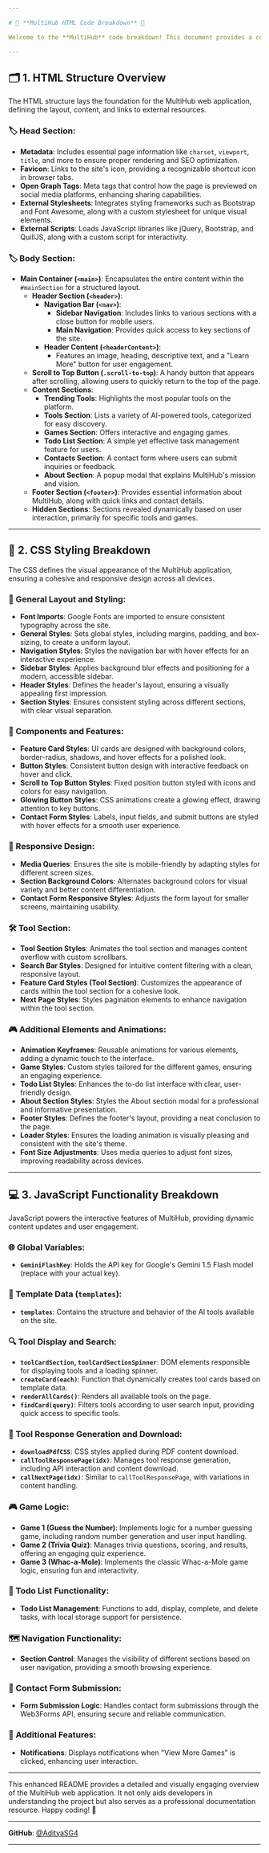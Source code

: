 ```yaml
---

# 🦊 **MultiHub HTML Code Breakdown** 🦊

Welcome to the **MultiHub** code breakdown! This document provides a comprehensive overview of the HTML, CSS, and JavaScript that power the MultiHub web application. Whether you're a developer, designer, or simply curious, this guide will help you navigate and understand the structure, styling, and functionality of the project.

---
```


## 🗂️ **1. HTML Structure Overview**

The HTML structure lays the foundation for the MultiHub web application, defining the layout, content, and links to external resources.

### 🏷️ **Head Section:**
- **Metadata**: Includes essential page information like `charset`, `viewport`, `title`, and more to ensure proper rendering and SEO optimization.
- **Favicon**: Links to the site's icon, providing a recognizable shortcut icon in browser tabs.
- **Open Graph Tags**: Meta tags that control how the page is previewed on social media platforms, enhancing sharing capabilities.
- **External Stylesheets**: Integrates styling frameworks such as Bootstrap and Font Awesome, along with a custom stylesheet for unique visual elements.
- **External Scripts**: Loads JavaScript libraries like jQuery, Bootstrap, and QuillJS, along with a custom script for interactivity.

### 🏷️ **Body Section:**
- **Main Container (`<main>`)**: Encapsulates the entire content within the `#mainSection` for a structured layout.
  - **Header Section (`<header>`)**:
    - **Navigation Bar (`<nav>`)**:
      - **Sidebar Navigation**: Includes links to various sections with a close button for mobile users.
      - **Main Navigation**: Provides quick access to key sections of the site.
    - **Header Content (`<headerContent>`)**:
      - Features an image, heading, descriptive text, and a "Learn More" button for user engagement.
  - **Scroll to Top Button (`.scroll-to-top`)**: A handy button that appears after scrolling, allowing users to quickly return to the top of the page.
  - **Content Sections**:
    - **Trending Tools**: Highlights the most popular tools on the platform.
    - **Tools Section**: Lists a variety of AI-powered tools, categorized for easy discovery.
    - **Games Section**: Offers interactive and engaging games.
    - **Todo List Section**: A simple yet effective task management feature for users.
    - **Contacts Section**: A contact form where users can submit inquiries or feedback.
    - **About Section**: A popup modal that explains MultiHub's mission and vision.
  - **Footer Section (`<footer>`)**: Provides essential information about MultiHub, along with quick links and contact details.
  - **Hidden Sections**: Sections revealed dynamically based on user interaction, primarily for specific tools and games.

---

## 🎨 **2. CSS Styling Breakdown**

The CSS defines the visual appearance of the MultiHub application, ensuring a cohesive and responsive design across all devices.

### **💅 General Layout and Styling:**
- **Font Imports**: Google Fonts are imported to ensure consistent typography across the site.
- **General Styles**: Sets global styles, including margins, padding, and box-sizing, to create a uniform layout.
- **Navigation Styles**: Styles the navigation bar with hover effects for an interactive experience.
- **Sidebar Styles**: Applies background blur effects and positioning for a modern, accessible sidebar.
- **Header Styles**: Defines the header's layout, ensuring a visually appealing first impression.
- **Section Styles**: Ensures consistent styling across different sections, with clear visual separation.

### **💎 Components and Features:**
- **Feature Card Styles**: UI cards are designed with background colors, border-radius, shadows, and hover effects for a polished look.
- **Button Styles**: Consistent button design with interactive feedback on hover and click.
- **Scroll to Top Button Styles**: Fixed position button styled with icons and colors for easy navigation.
- **Glowing Button Styles**: CSS animations create a glowing effect, drawing attention to key buttons.
- **Contact Form Styles**: Labels, input fields, and submit buttons are styled with hover effects for a smooth user experience.

### **📱 Responsive Design:**
- **Media Queries**: Ensures the site is mobile-friendly by adapting styles for different screen sizes.
- **Section Background Colors**: Alternates background colors for visual variety and better content differentiation.
- **Contact Form Responsive Styles**: Adjusts the form layout for smaller screens, maintaining usability.

### **🛠️ Tool Section:**
- **Tool Section Styles**: Animates the tool section and manages content overflow with custom scrollbars.
- **Search Bar Styles**: Designed for intuitive content filtering with a clean, responsive layout.
- **Feature Card Styles (Tool Section)**: Customizes the appearance of cards within the tool section for a cohesive look.
- **Next Page Styles**: Styles pagination elements to enhance navigation within the tool section.

### **🎮 Additional Elements and Animations:**
- **Animation Keyframes**: Reusable animations for various elements, adding a dynamic touch to the interface.
- **Game Styles**: Custom styles tailored for the different games, ensuring an engaging experience.
- **Todo List Styles**: Enhances the to-do list interface with clear, user-friendly design.
- **About Section Styles**: Styles the About section modal for a professional and informative presentation.
- **Footer Styles**: Defines the footer's layout, providing a neat conclusion to the page.
- **Loader Styles**: Ensures the loading animation is visually pleasing and consistent with the site's theme.
- **Font Size Adjustments**: Uses media queries to adjust font sizes, improving readability across devices.

---

## 💻 **3. JavaScript Functionality Breakdown**

JavaScript powers the interactive features of MultiHub, providing dynamic content updates and user engagement.

### **🌐 Global Variables:**
- **`GeminiFlashKey`**: Holds the API key for Google's Gemini 1.5 Flash model (replace with your actual key).

### **🧩 Template Data (`templates`):**
- **`templates`**: Contains the structure and behavior of the AI tools available on the site.

### **🔍 Tool Display and Search:**
- **`toolCardSection`, `toolCardSectionSpinner`**: DOM elements responsible for displaying tools and a loading spinner.
- **`createCard(each)`**: Function that dynamically creates tool cards based on template data.
- **`renderAllCards()`**: Renders all available tools on the page.
- **`findCard(query)`**: Filters tools according to user search input, providing quick access to specific tools.

### **📄 Tool Response Generation and Download:**
- **`downloadPdfCSS`**: CSS styles applied during PDF content download.
- **`callToolResponsePage(idx)`**: Manages tool response generation, including API interaction and content download.
- **`callNextPage(idx)`**: Similar to `callToolResponsePage`, with variations in content handling.

### **🎮 Game Logic:**
- **Game 1 (Guess the Number)**: Implements logic for a number guessing game, including random number generation and user input handling.
- **Game 2 (Trivia Quiz)**: Manages trivia questions, scoring, and results, offering an engaging quiz experience.
- **Game 3 (Whac-a-Mole)**: Implements the classic Whac-a-Mole game logic, ensuring fun and interactivity.

### **📝 Todo List Functionality:**
- **Todo List Management**: Functions to add, display, complete, and delete tasks, with local storage support for persistence.

### **🗺️ Navigation Functionality:**
- **Section Control**: Manages the visibility of different sections based on user navigation, providing a smooth browsing experience.

### **📧 Contact Form Submission:**
- **Form Submission Logic**: Handles contact form submissions through the Web3Forms API, ensuring secure and reliable communication.

### **🔔 Additional Features:**
- **Notifications**: Displays notifications when "View More Games" is clicked, enhancing user interaction.

---

This enhanced README provides a detailed and visually engaging overview of the MultiHub web application. It not only aids developers in understanding the project but also serves as a professional documentation resource. Happy coding! 🎉

---

**GitHub**: [@AdityaSG4](https://github.com/AdityaSG4)

---
